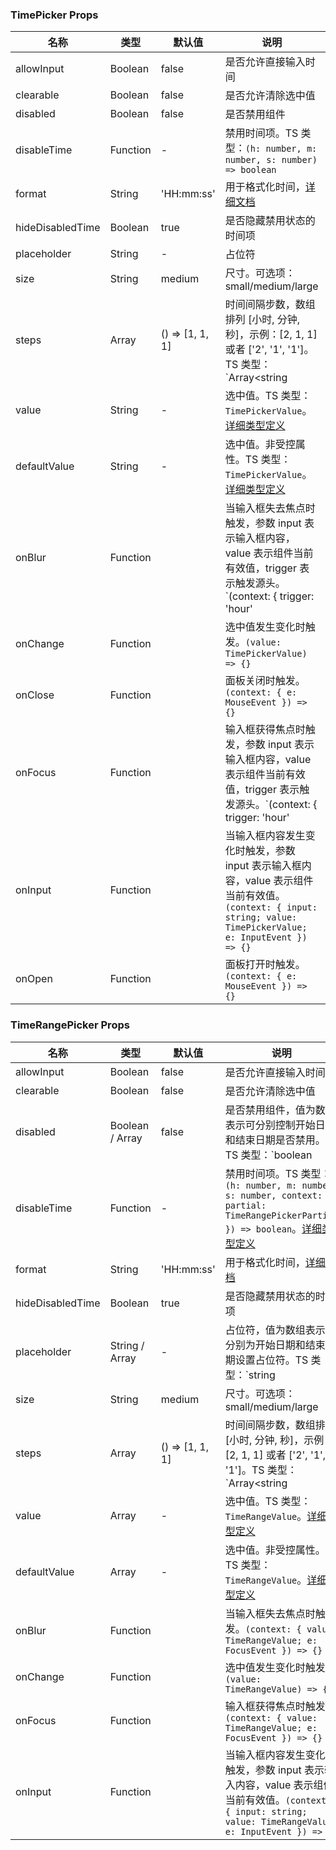 
### TimePicker Props
名称 | 类型 | 默认值 | 说明 | 必传
-- | -- | -- | -- | --
allowInput | Boolean | false | 是否允许直接输入时间 | N
clearable | Boolean | false | 是否允许清除选中值 | N
disabled | Boolean | false | 是否禁用组件 | N
disableTime | Function | - | 禁用时间项。TS 类型：`(h: number, m: number, s: number) => boolean` | N
format | String | 'HH:mm:ss' | 用于格式化时间，[详细文档](https://day.js.org/docs/en/display/format) | N
hideDisabledTime | Boolean | true | 是否隐藏禁用状态的时间项 | N
placeholder | String | - | 占位符 | N
size | String | medium | 尺寸。可选项：small/medium/large | N
steps | Array | () => [1, 1, 1] | 时间间隔步数，数组排列 [小时, 分钟, 秒]，示例：[2, 1, 1] 或者 ['2', '1', '1']。TS 类型：`Array<string | number>` | N
value | String | - | 选中值。TS 类型：`TimePickerValue`。[详细类型定义](https://github.com/TDesignOteam/tdesign-react/blob/main/src/time-picker/type.ts) | N
defaultValue | String | - | 选中值。非受控属性。TS 类型：`TimePickerValue`。[详细类型定义](https://github.com/TDesignOteam/tdesign-react/blob/main/src/time-picker/type.ts) | N
onBlur | Function |  | 当输入框失去焦点时触发，参数 input 表示输入框内容，value 表示组件当前有效值，trigger 表示触发源头。`(context: { trigger: 'hour' | 'minute' | 'second'; input: string; value: TimePickerValue; e: FocusEvent }) => {}` | N
onChange | Function |  | 选中值发生变化时触发。`(value: TimePickerValue) => {}` | N
onClose | Function |  | 面板关闭时触发。`(context: { e: MouseEvent }) => {}` | N
onFocus | Function |  | 输入框获得焦点时触发，参数 input 表示输入框内容，value 表示组件当前有效值，trigger 表示触发源头。`(context: { trigger: 'hour' | 'minute' | 'second'; input: string; value: TimePickerValue; e: FocusEvent }) => {}` | N
onInput | Function |  | 当输入框内容发生变化时触发，参数 input 表示输入框内容，value 表示组件当前有效值。`(context: { input: string; value: TimePickerValue; e: InputEvent }) => {}` | N
onOpen | Function |  | 面板打开时触发。`(context: { e: MouseEvent }) => {}` | N


### TimeRangePicker Props
名称 | 类型 | 默认值 | 说明 | 必传
-- | -- | -- | -- | --
allowInput | Boolean | false | 是否允许直接输入时间 | N
clearable | Boolean | false | 是否允许清除选中值 | N
disabled | Boolean / Array | false | 是否禁用组件，值为数组表示可分别控制开始日期和结束日期是否禁用。TS 类型：`boolean | Array<boolean>` | N
disableTime | Function | - | 禁用时间项。TS 类型：`(h: number, m: number, s: number, context: { partial: TimeRangePickerPartial }) => boolean`。[详细类型定义](https://github.com/TDesignOteam/tdesign-react/blob/main/src/time-picker/type.ts) | N
format | String | 'HH:mm:ss' | 用于格式化时间，[详细文档](https://day.js.org/docs/en/display/format) | N
hideDisabledTime | Boolean | true | 是否隐藏禁用状态的时间项 | N
placeholder | String / Array | - | 占位符，值为数组表示可分别为开始日期和结束日期设置占位符。TS 类型：`string | Array<string>` | N
size | String | medium | 尺寸。可选项：small/medium/large | N
steps | Array | () => [1, 1, 1] | 时间间隔步数，数组排列 [小时, 分钟, 秒]，示例：[2, 1, 1] 或者 ['2', '1', '1']。TS 类型：`Array<string | number>` | N
value | Array | - | 选中值。TS 类型：`TimeRangeValue`。[详细类型定义](https://github.com/TDesignOteam/tdesign-react/blob/main/src/time-picker/type.ts) | N
defaultValue | Array | - | 选中值。非受控属性。TS 类型：`TimeRangeValue`。[详细类型定义](https://github.com/TDesignOteam/tdesign-react/blob/main/src/time-picker/type.ts) | N
onBlur | Function |  | 当输入框失去焦点时触发。`(context: { value: TimeRangeValue; e: FocusEvent }) => {}` | N
onChange | Function |  | 选中值发生变化时触发。`(value: TimeRangeValue) => {}` | N
onFocus | Function |  | 输入框获得焦点时触发。`(context: { value: TimeRangeValue; e: FocusEvent }) => {}` | N
onInput | Function |  | 当输入框内容发生变化时触发，参数 input 表示输入内容，value 表示组件当前有效值。`(context: { input: string; value: TimeRangeValue; e: InputEvent }) => {}` | N
